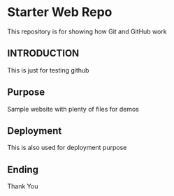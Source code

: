 # Starter Web Repo

This repository is for showing how Git and GitHub work

## INTRODUCTION

This is just for testing github

## Purpose

Sample website with plenty of files for demos

## Deployment

This is also used for deployment purpose 

## Ending

Thank You
